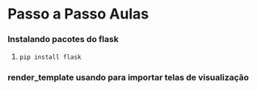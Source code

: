 # Passo a Passo Aulas

### Instalando pacotes do flask 
1. ``pip install flask``

### render_template usando para importar telas de visualização
